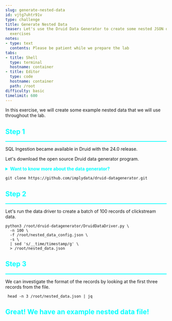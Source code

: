 ```yaml
---
slug: generate-nested-data
id: vjtg7uhtr91v
type: challenge
title: Generate Nested Data
teaser: Let's use the Druid Data Generator to create some nested JSON data for later
  exercises
notes:
- type: text
  contents: Please be patient while we prepare the lab
tabs:
- title: Shell
  type: terminal
  hostname: container
- title: Editor
  type: code
  hostname: container
  path: /root
difficulty: basic
timelimit: 600
---
```


In this exercise, we will create some example nested data that we will use throughout the lab.

<h2 style="color:cyan">Step 1</h2><hr style="color:cyan;background-color:cyan;height:2px">

SQL Ingestion became available in Druid with the 24.0 release.

Let's download the open source Druid data generator program.

<details>
  <summary style="color:cyan"><b>Want to know more about the data generator?</b></summary>
<hr style="background-color:cyan">
The data generator is a Python program that resides in a GitHub repo within the <i>driver-code</i> directory.
Also, in this directory you find documentation explaining how to use the program as well as several example configuration files.
<br><br>
In this lab, we show you how to download the repo in case you want to use the data generator for your own demo.
<hr style="background-color:cyan">
</details>


```
git clone https://github.com/implydata/druid-datagenerator.git
```

<h2 style="color:cyan">Step 2</h2><hr style="color:cyan;background-color:cyan;height:2px">

Let's run the data driver to create a batch of 100 records of clickstream data.

```
python3 /root/druid-datagenerator/DruidDataDriver.py \
  -n 100 \
  -f /root/nested_data_config.json \
  -s \
  | sed 's/__time/timestamp/g' \
  > /root/nested_data.json
```

<h2 style="color:cyan">Step 3</h2><hr style="color:cyan;background-color:cyan;height:2px">

We can investigate the format of the records by looking at the first three records from the file.

```
 head -n 3 /root/nested_data.json | jq
```

<h2 style="color:cyan">Great! We have an example nested data file!</h2>


<style type="text/css" rel="stylesheet">
.lightbox { display: none; position: fixed; justify-content: center; align-items: center; z-index: 999; top: 0; left: 0; right: 0; bottom: 0; padding: 1rem; background: rgba(0, 0, 0, 0.8); }
.lightbox:target { display: flex; }
.lightbox img { max-height: 100% }
.thumbnail:hover {
    position:fixed;
    top:-25px;
    left:-35px;
    width:500px;
    height:auto;
    display:block;
    z-index:999;
}
</style>

